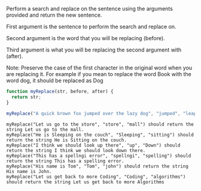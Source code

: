 Perform a search and replace on the sentence using the arguments provided
and return the new sentence.

First argument is the sentence to perform the search and replace on.

Second argument is the word that you will be replacing (before).

Third argument is what you will be replacing the second argument with (after).

Note: Preserve the case of the first character in the original word when
you are replacing it. For example if you mean to replace the word Book with
the word dog, it should be replaced as Dog

```javascript
function myReplace(str, before, after) {
  return str;
}

myReplace("A quick brown fox jumped over the lazy dog", "jumped", "leaped");
```

```
myReplace("Let us go to the store", "store", "mall") should return the string Let us go to the mall.
myReplace("He is Sleeping on the couch", "Sleeping", "sitting") should return the string He is Sitting on the couch.
myReplace("I think we should look up there", "up", "Down") should return the string I think we should look down there.
myReplace("This has a spellngi error", "spellngi", "spelling") should return the string This has a spelling error.
myReplace("His name is Tom", "Tom", "john") should return the string His name is John.
myReplace("Let us get back to more Coding", "Coding", "algorithms") should return the string Let us get back to more Algorithms
```

